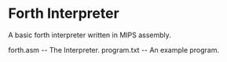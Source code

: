 # Forth Interpreter

A basic forth interpreter written in MIPS assembly.

forth.asm       -- The Interpreter.
program.txt     -- An example program.